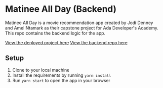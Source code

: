 # Matinee All Day (Backend)

Matinee All Day is a movie recommendation app created by Jodi Denney and Amel Ntamark as their capstone project for Ada Developer's Academy. This repo contains the backend logic for the app.

[View the deployed project here](http://all-day-matinee.herokuapp.com/)
[View the backend repo here](https://github.com/amelntamark/matinee_all_day_backend)

## Setup

1. Clone to your local machine
2. Install the requirements by running `yarn install`
3. Run `yarn start` to open the app in your browser
